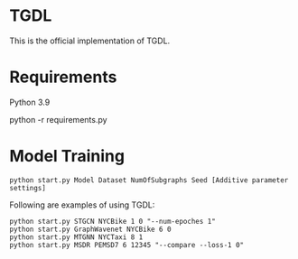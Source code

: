 # TGDL

This is the official implementation of TGDL.

# Requirements

Python 3.9

python -r requirements.py

# Model Training

```
python start.py Model Dataset NumOfSubgraphs Seed [Additive parameter settings]
```

Following are examples of using TGDL:

```
python start.py STGCN NYCBike 1 0 "--num-epoches 1"
python start.py GraphWavenet NYCBike 6 0
python start.py MTGNN NYCTaxi 8 1
python start.py MSDR PEMSD7 6 12345 "--compare --loss-1 0"
```